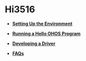 # Hi3516<a name="EN-US_TOPIC_0000001105041328"></a>

-   **[Setting Up the Environment](setting-up-the-environment-1.md)**  

-   **[Running a Hello OHOS Program](running-a-hello-ohos-program.md)**  

-   **[Developing a Driver](developing-a-driver.md)**  

-   **[FAQs](faqs-2.md)**  


